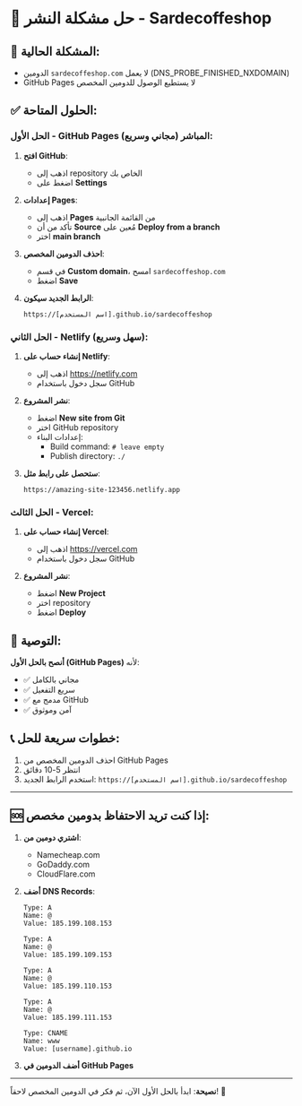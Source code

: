 # 🔧 حل مشكلة النشر - Sardecoffeshop

## 🛑 المشكلة الحالية:
- الدومين `sardecoffeshop.com` لا يعمل (DNS_PROBE_FINISHED_NXDOMAIN)
- GitHub Pages لا يستطيع الوصول للدومين المخصص

## ✅ الحلول المتاحة:

### **الحل الأول - GitHub Pages المباشر (مجاني وسريع):**

1. **افتح GitHub**:
   - اذهب إلى repository الخاص بك
   - اضغط على **Settings**

2. **إعدادات Pages**:
   - اذهب إلى **Pages** من القائمة الجانبية
   - تأكد من أن **Source** مُعين على **Deploy from a branch**
   - اختر **main branch**

3. **احذف الدومين المخصص**:
   - في قسم **Custom domain**، امسح `sardecoffeshop.com`
   - اضغط **Save**

4. **الرابط الجديد سيكون**:
   ```
   https://[اسم المستخدم].github.io/sardecoffeshop
   ```

### **الحل الثاني - Netlify (سهل وسريع):**

1. **إنشاء حساب على Netlify**:
   - اذهب إلى https://netlify.com
   - سجل دخول باستخدام GitHub

2. **نشر المشروع**:
   - اضغط **New site from Git**
   - اختر GitHub repository
   - إعدادات البناء:
     - Build command: `# leave empty`
     - Publish directory: `./`

3. **ستحصل على رابط مثل**:
   ```
   https://amazing-site-123456.netlify.app
   ```

### **الحل الثالث - Vercel:**

1. **إنشاء حساب على Vercel**:
   - اذهب إلى https://vercel.com
   - سجل دخول باستخدام GitHub

2. **نشر المشروع**:
   - اضغط **New Project**
   - اختر repository
   - اضغط **Deploy**

## 🚀 التوصية:

**أنصح بالحل الأول (GitHub Pages)** لأنه:
- ✅ مجاني بالكامل
- ✅ سريع التفعيل
- ✅ مدمج مع GitHub
- ✅ آمن وموثوق

## 📞 خطوات سريعة للحل:

1. احذف الدومين المخصص من GitHub Pages
2. انتظر 5-10 دقائق
3. استخدم الرابط الجديد: `https://[اسم المستخدم].github.io/sardecoffeshop`

---

## 🆘 إذا كنت تريد الاحتفاظ بدومين مخصص:

1. **اشتري دومين من**:
   - Namecheap.com
   - GoDaddy.com
   - CloudFlare.com

2. **أضف DNS Records**:
   ```
   Type: A
   Name: @
   Value: 185.199.108.153
   
   Type: A
   Name: @
   Value: 185.199.109.153
   
   Type: A
   Name: @
   Value: 185.199.110.153
   
   Type: A
   Name: @
   Value: 185.199.111.153
   
   Type: CNAME
   Name: www
   Value: [username].github.io
   ```

3. **أضف الدومين في GitHub Pages**

---

**نصيحة**: ابدأ بالحل الأول الآن، ثم فكر في الدومين المخصص لاحقاً! 🎯
